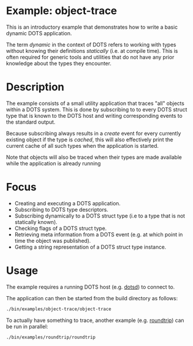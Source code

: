 # Example: object-trace

This is an introductory example that demonstrates how to write a basic dynamic DOTS application.

The term *dynamic* in the context of DOTS refers to working with types without knowing their definitions *statically* (i.e. at compile time). This is often required for generic tools and utilities that do not have any prior knowledge about the types they encounter.

# Description

The example consists of a small utility application that traces "all" objects within a DOTS system. This is done by subscribing to to every DOTS struct type that is known to the DOTS host and writing corresponding events to the standard output.

Because subscribing always results in a *create* event for every currently existing object if the type is *cached*, this will also effectively print the current cache of all such types when the application is started.

Note that objects will also be traced when their types are made available while the application is already running

# Focus

* Creating and executing a DOTS application.
* Subscribing to DOTS type descriptors.
* Subscribing dynamically to a DOTS struct type (i.e to a type that is not statically known).
* Checking flags of a DOTS struct type.
* Retrieving meta information from a DOTS event (e.g. at which point in time the object was published).
* Getting a string representation of a DOTS struct type instance.

# Usage

The example requires a running DOTS host (e.g. [dotsd](../../dotsd/README.md)) to connect to.

The application can then be started from the build directory as follows:

```sh
./bin/examples/object-trace/object-trace
```

To actually have something to trace, another example (e.g. [roundtrip](../roundtrip/README.md)) can be run in parallel:

```sh
./bin/examples/roundtrip/roundtrip
```
